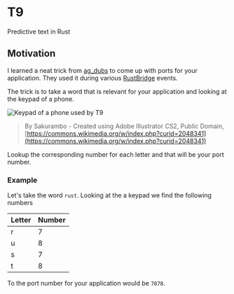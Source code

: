 # T9
Predictive text in Rust

## Motivation
I learned a neat trick from [ag_dubs][] to come up with ports for your application. They used it during various [RustBridge][rustbridge] events.

The trick is to take a word that is relevant for your application and looking at the keypad of a phone.

![Keypad of a phone used by T9](http://fifth-postulate.nl/T9/image/Telephone-keypad2.svg)

> By Sakurambo - Created using Adobe Illustrator CS2, Public Domain, [https://commons.wikimedia.org/w/index.php?curid=2048341](https://commons.wikimedia.org/w/index.php?curid=2048341)

Lookup the corresponding number for each letter and that will be your port number.

### Example
Let's take the word `rust`. Looking at the a keypad we find the following numbers

| Letter | Number |
|--------|--------|
| r      | 7      |
| u      | 8      |
| s      | 7      |
| t      | 8      |

To the port number for your application would be `7878`.

[ag_dubs]: https://twitter.com/ag_dubs
[rustbridge]: https://rustbridge.com/
